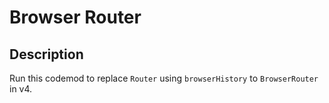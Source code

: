 # Browser Router

## Description

Run this codemod to replace `Router` using `browserHistory` to `BrowserRouter` in v4.